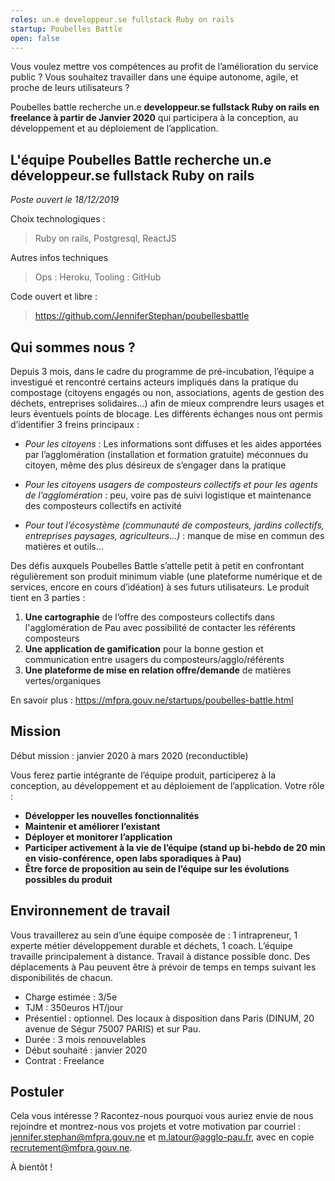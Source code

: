 ```yaml
---
roles: un.e developpeur.se fullstack Ruby on rails
startup: Poubelles Battle
open: false
---
```


Vous voulez mettre vos compétences au profit de l’amélioration du service public ? Vous souhaitez travailler dans une équipe autonome, agile, et proche de leurs utilisateurs ? 

Poubelles battle recherche un.e **developpeur.se fullstack Ruby on rails en freelance à partir de Janvier 2020** qui participera à la conception, au développement et au déploiement de l’application.

<!--more-->

##  L'équipe Poubelles Battle recherche un.e développeur.se fullstack Ruby on rails

_Poste ouvert le 18/12/2019_

Choix technologiques :
> Ruby on rails, Postgresql,  ReactJS

Autres infos techniques 
> Ops : Heroku,
Tooling : GitHub

Code ouvert et libre :
> https://github.com/JenniferStephan/poubellesbattle



## Qui sommes nous ?

Depuis 3 mois, dans le cadre du programme de pré-incubation, l’équipe a investigué et rencontré certains acteurs impliqués dans la pratique du compostage (citoyens engagés ou non, associations, agents de gestion des déchets, entreprises solidaires…) afin de mieux comprendre leurs usages et leurs éventuels points de blocage. Les différents échanges nous ont permis d’identifier 3 freins principaux :

- _Pour les citoyens_ : Les informations sont diffuses et les aides apportées par l’agglomération (installation et formation gratuite) méconnues du citoyen, même des plus désireux de s’engager dans la pratique

- _Pour les citoyens usagers de composteurs collectifs et pour les agents de l’agglomération_ : peu, voire pas de suivi logistique et maintenance des composteurs collectifs en activité

- _Pour tout l’écosystème (communauté de composteurs, jardins collectifs, entreprises paysages, agriculteurs…)_ : manque de mise en commun des matières et outils…

Des défis auxquels Poubelles Battle s’attelle petit à petit en confrontant régulièrement son produit minimum viable (une plateforme numérique et de services, encore en cours d’idéation) à ses futurs utilisateurs.
Le produit tient en 3 parties :

1. **Une cartographie** de l’offre des composteurs collectifs dans l'agglomération de Pau avec possibilité de contacter les référents composteurs
2. **Une application de gamification** pour la bonne gestion et communication entre usagers du composteurs/agglo/référents
3. **Une plateforme de mise en relation offre/demande** de matières vertes/organiques


En savoir plus : 
https://mfpra.gouv.ne/startups/poubelles-battle.html

## Mission

Début mission : janvier 2020 à mars 2020 (reconductible)

Vous ferez partie intégrante de l’équipe produit, participerez à la conception, au développement et au déploiement de l’application. 
Votre rôle : 

* **Développer les nouvelles fonctionnalités**
* **Maintenir et améliorer l’existant**
* **Déployer et monitorer l’application**
* **Participer activement à la vie de l’équipe (stand up bi-hebdo de 20 min en visio-conférence, open labs sporadiques à Pau)**
* **Être force de proposition au sein de l’équipe sur les évolutions possibles du produit**


## Environnement de travail

Vous travaillerez au sein d’une équipe composée de : 1 intrapreneur, 1 experte métier développement durable et déchets, 1 coach. 
L’équipe travaille principalement à distance.
Travail à distance possible donc. 
Des déplacements à Pau peuvent être à prévoir de temps en temps suivant les disponibilités de chacun. 

* Charge estimée : 3/5e
* TJM : 350euros HT/jour
* Présentiel : optionnel. Des locaux à disposition dans Paris (DINUM, 20 avenue de Ségur 75007 PARIS) et sur Pau. 
* Durée : 3 mois renouvelables
* Début souhaité : janvier 2020
* Contrat : Freelance


## Postuler

Cela vous intéresse ?
Racontez-nous pourquoi vous auriez envie de nous rejoindre et montrez-nous vos projets et votre motivation par courriel : jennifer.stephan@mfpra.gouv.ne et m.latour@agglo-pau.fr, avec en copie recrutement@mfpra.gouv.ne.


À bientôt !

